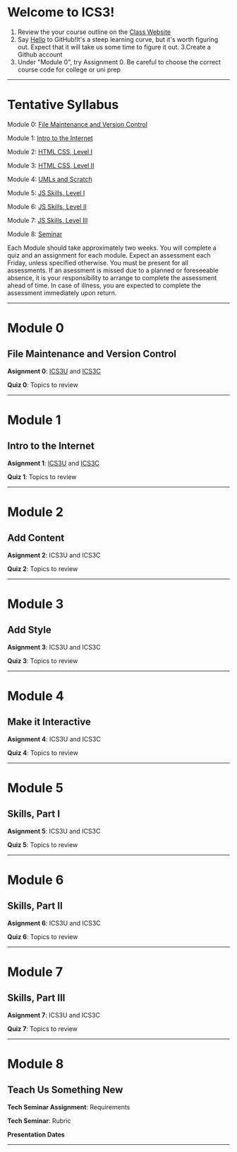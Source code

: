 # Welcome to ICS3!

  1. Review the your course outline on the [Class Website](https://ics3u-ics3c.github.io/2018-Fall-3/) 
  2. Say [Hello](https://guides.github.com/activities/hello-world/) to GitHub!It's a steep learning curve, but it's worth figuring out. Expect that it will take us some time to figure it out.
  3.Create a Github account
  4. Under "Module 0", try Assignment 0. Be careful to choose the correct course code for college or uni prep
---

# Tentative Syllabus

Module 0: [File Maintenance and Version Control](#module-0)

Module 1: [Intro to the Internet](#module-1)

Module 2: [HTML CSS, Level I](#module-2)
   
Module 3: [HTML CSS, Level II](#module-3)

Module 4: [UMLs and Scratch](#module-4)

Module 5: [JS Skills, Level I](#module-5)

Module 6: [JS Skills, Level II](#module-6)

Module 7: [JS Skills, Level III](#module-7)

Module 8: [Seminar](#module-8)

Each Module should take approximately two weeks. You will complete a quiz and an assignment for each module. Expect an assessment each Friday, unless specified otherwise. You must be present for all assessments. If an asessment is missed due to a planned or foreseeable absence, it is your responsibility to arrange to complete the assessment ahead of time. In case of illness, you are expected to complete the assessment immediately upon return.

---

# Module 0
## File Maintenance and Version Control

**Asignment 0**: [ICS3U](https://classroom.github.com/a/aBauRsn4) and [ICS3C](https://classroom.github.com/a/aBauRsn4)

**Quiz 0**: Topics to review

---

# Module 1
## Intro to the Internet

**Asignment 1**: [ICS3U](https://classroom.github.com/a/YhECfunA) and [ICS3C](https://classroom.github.com/a/49WX1EYN)

**Quiz 1**: Topics to review

---

# Module 2
## Add Content

**Asignment 2**: ICS3U and ICS3C

**Quiz 2**: Topics to review 

---

# Module 3
## Add Style

**Asignment 3**: ICS3U and ICS3C

**Quiz 3**: Topics to review 

---

# Module 4
## Make it Interactive

**Asignment 4**: ICS3U and ICS3C

**Quiz 4**: Topics to review

---

# Module 5
## Skills, Part I

**Asignment 5**: ICS3U and ICS3C

**Quiz 5**: Topics to review

---

# Module 6
## Skills, Part II

**Asignment 6**: ICS3U and ICS3C

**Quiz 6**: Topics to review

---

# Module 7
## Skills, Part III

**Asignment 7**: ICS3U and ICS3C

**Quiz 7**: Topics to review

--- 

# Module 8
## Teach Us Something New

**Tech Seminar Assignment**: Requirements

**Tech Seminar**: Rubric

**Presentation Dates**

---
